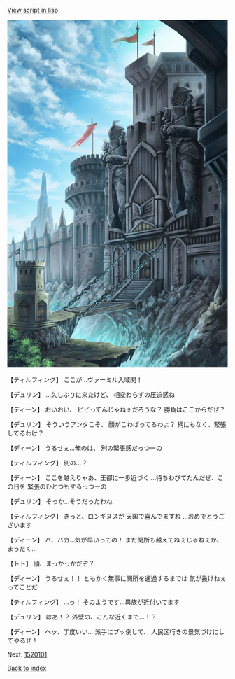[View script in lisp](../scripts/1511003.txt)

![005_Checkpoint.png](../images/backgrounds/005_Checkpoint.png)

【ティルフィング】
ここが…ヴァーミル入域関！

【デュリン】
…久しぶりに来たけど、
相変わらずの圧迫感ね

【ディーン】
おいおい、
ビビってんじゃねぇだろうな？
勝負はここからだぜ？

【デュリン】
そういうアンタこそ、
顔がこわばってるわよ？
柄にもなく、緊張してるわけ？

【ディーン】
うるせぇ…俺のは、
別の緊張感だっつーの

【ティルフィング】
別の…？

【ディーン】
ここを越えりゃあ、王都に一歩近づく
…待ちわびてたんだぜ、この日を
緊張のひとつもするっつーの

【デュリン】
そっか…そうだったわね

【ティルフィング】
きっと、ロンギヌスが
天国で喜んでますね
…おめでとうございます

【ディーン】
バ、バカ…気が早いっての！
まだ関所も越えてねぇじゃねぇか、
まったく…

【トト】
顔、まっかっかだぞ？

【ディーン】
うるせぇ！！
ともかく無事に関所を通過するまでは
気が抜けねぇってことだ

【ティルフィング】
…っ！
そのようです…異族が近付いてます

【デュリン】
はあ！？
外壁の、こんな近くまで…！？

【ディーン】
ヘッ、丁度いい…
派手にブッ倒して、
人民区行きの景気づけにしてやるぜ！

Next: [1520101](1520101.md)

[Back to index](index.md)

